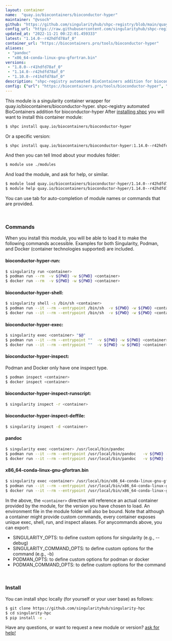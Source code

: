 ```yaml
---
layout: container
name:  "quay.io/biocontainers/bioconductor-hyper"
maintainer: "@vsoch"
github: "https://github.com/singularityhub/shpc-registry/blob/main/quay.io/biocontainers/bioconductor-hyper/container.yaml"
config_url: "https://raw.githubusercontent.com/singularityhub/shpc-registry/main/quay.io/biocontainers/bioconductor-hyper/container.yaml"
updated_at: "2022-11-21 00:22:01.459333"
latest: "1.14.0--r42hdfd78af_0"
container_url: "https://biocontainers.pro/tools/bioconductor-hyper"
aliases:
 - "pandoc"
 - "x86_64-conda-linux-gnu-gfortran.bin"
versions:
 - "1.8.0--r41hdfd78af_0"
 - "1.14.0--r42hdfd78af_0"
 - "1.10.0--r41hdfd78af_0"
description: "shpc-registry automated BioContainers addition for bioconductor-hyper"
config: {"url": "https://biocontainers.pro/tools/bioconductor-hyper", "maintainer": "@vsoch", "description": "shpc-registry automated BioContainers addition for bioconductor-hyper", "latest": {"1.14.0--r42hdfd78af_0": "sha256:8b7a8e000e78fcfa6f3242e2d17bd577921e73a6570f2d7d369f483d6370f9db"}, "tags": {"1.8.0--r41hdfd78af_0": "sha256:0b163476a3c66ecd48d81d9440bc0eb902a6cc162077688a8b0f9ba5371c85e4", "1.14.0--r42hdfd78af_0": "sha256:8b7a8e000e78fcfa6f3242e2d17bd577921e73a6570f2d7d369f483d6370f9db", "1.10.0--r41hdfd78af_0": "sha256:73b95b67e3e04a0d6bd143936135295457a761fca3b0eaeadac0f0658efb5beb"}, "docker": "quay.io/biocontainers/bioconductor-hyper", "aliases": {"pandoc": "/usr/local/bin/pandoc", "x86_64-conda-linux-gnu-gfortran.bin": "/usr/local/bin/x86_64-conda-linux-gnu-gfortran.bin"}}
---
```


This module is a singularity container wrapper for quay.io/biocontainers/bioconductor-hyper.
shpc-registry automated BioContainers addition for bioconductor-hyper
After [installing shpc](#install) you will want to install this container module:


```bash
$ shpc install quay.io/biocontainers/bioconductor-hyper
```

Or a specific version:

```bash
$ shpc install quay.io/biocontainers/bioconductor-hyper:1.14.0--r42hdfd78af_0
```

And then you can tell lmod about your modules folder:

```bash
$ module use ./modules
```

And load the module, and ask for help, or similar.

```bash
$ module load quay.io/biocontainers/bioconductor-hyper/1.14.0--r42hdfd78af_0
$ module help quay.io/biocontainers/bioconductor-hyper/1.14.0--r42hdfd78af_0
```

You can use tab for auto-completion of module names or commands that are provided.

<br>

### Commands

When you install this module, you will be able to load it to make the following commands accessible.
Examples for both Singularity, Podman, and Docker (container technologies supported) are included.

#### bioconductor-hyper-run:

```bash
$ singularity run <container>
$ podman run --rm  -v ${PWD} -w ${PWD} <container>
$ docker run --rm  -v ${PWD} -w ${PWD} <container>
```

#### bioconductor-hyper-shell:

```bash
$ singularity shell -s /bin/sh <container>
$ podman run --it --rm --entrypoint /bin/sh  -v ${PWD} -w ${PWD} <container>
$ docker run --it --rm --entrypoint /bin/sh  -v ${PWD} -w ${PWD} <container>
```

#### bioconductor-hyper-exec:

```bash
$ singularity exec <container> "$@"
$ podman run --it --rm --entrypoint ""  -v ${PWD} -w ${PWD} <container> "$@"
$ docker run --it --rm --entrypoint ""  -v ${PWD} -w ${PWD} <container> "$@"
```

#### bioconductor-hyper-inspect:

Podman and Docker only have one inspect type.

```bash
$ podman inspect <container>
$ docker inspect <container>
```

#### bioconductor-hyper-inspect-runscript:

```bash
$ singularity inspect -r <container>
```

#### bioconductor-hyper-inspect-deffile:

```bash
$ singularity inspect -d <container>
```


#### pandoc

```bash
$ singularity exec <container> /usr/local/bin/pandoc
$ podman run --it --rm --entrypoint /usr/local/bin/pandoc   -v ${PWD} -w ${PWD} <container> -c " $@"
$ docker run --it --rm --entrypoint /usr/local/bin/pandoc   -v ${PWD} -w ${PWD} <container> -c " $@"
```


#### x86_64-conda-linux-gnu-gfortran.bin

```bash
$ singularity exec <container> /usr/local/bin/x86_64-conda-linux-gnu-gfortran.bin
$ podman run --it --rm --entrypoint /usr/local/bin/x86_64-conda-linux-gnu-gfortran.bin   -v ${PWD} -w ${PWD} <container> -c " $@"
$ docker run --it --rm --entrypoint /usr/local/bin/x86_64-conda-linux-gnu-gfortran.bin   -v ${PWD} -w ${PWD} <container> -c " $@"
```



In the above, the `<container>` directive will reference an actual container provided
by the module, for the version you have chosen to load. An environment file in the
module folder will also be bound. Note that although a container
might provide custom commands, every container exposes unique exec, shell, run, and
inspect aliases. For anycommands above, you can export:

 - SINGULARITY_OPTS: to define custom options for singularity (e.g., --debug)
 - SINGULARITY_COMMAND_OPTS: to define custom options for the command (e.g., -b)
 - PODMAN_OPTS: to define custom options for podman or docker
 - PODMAN_COMMAND_OPTS: to define custom options for the command

<br>

### Install

You can install shpc locally (for yourself or your user base) as follows:

```bash
$ git clone https://github.com/singularityhub/singularity-hpc
$ cd singularity-hpc
$ pip install -e .
```

Have any questions, or want to request a new module or version? [ask for help!](https://github.com/singularityhub/singularity-hpc/issues)